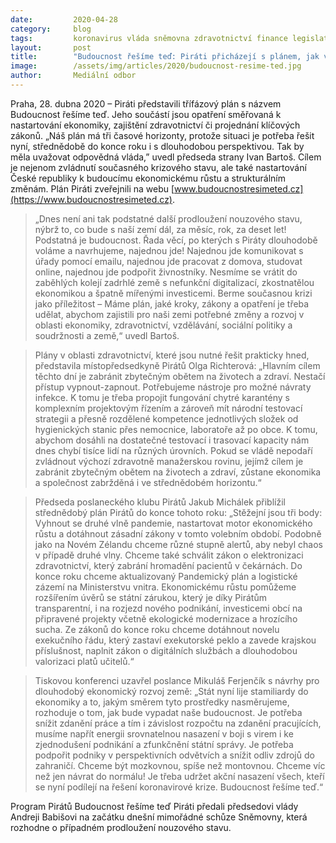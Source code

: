```yaml
---
date:         2020-04-28
category:     blog
tags:         koronavirus vláda sněmovna zdravotnictví finance legislativa
layout:       post
title:        "Budoucnost řešíme teď: Piráti přicházejí s plánem, jak vyvést zemi z krize. Řeší ekonomiku, zdravotnictví, vzdělávání i sociální politiku"
image:        /assets/img/articles/2020/budoucnost-resime-ted.jpg
author:       Mediální odbor
--- 
```


 
Praha, 28. dubna 2020 – Piráti představili třífázový plán s názvem Budoucnost řešíme teď. Jeho součástí jsou opatření směřovaná k nastartování ekonomiky, zajištění zdravotnictví či projednání klíčových zákonů. „Náš plán má tři časové horizonty, protože situaci je potřeba řešit nyní, střednědobě do konce roku i s dlouhodobou perspektivou. Tak by měla uvažovat odpovědná vláda,” uvedl předseda strany Ivan Bartoš. Cílem je nejenom zvládnutí současného krizového stavu, ale také nastartování České republiky k budoucímu ekonomickému růstu a strukturálním změnám. Plán Piráti zveřejnili na webu [www.budoucnostresimeted.cz](https://www.budoucnostresimeted.cz).
 
> „Dnes není ani tak podstatné další prodloužení nouzového stavu, nýbrž to, co bude s naší zemí dál, za měsíc, rok, za deset let! Podstatná je budoucnost. Řada věcí, po kterých s Piráty dlouhodobě voláme a navrhujeme, najednou jde! Najednou jde komunikovat s úřady pomocí emailu, najednou jde pracovat z domova, studovat online, najednou jde podpořit živnostníky. Nesmíme se vrátit do zaběhlých kolejí zadrhlé země s nefunkční digitalizací, zkostnatělou ekonomikou a špatně mířenými investicemi. Berme současnou krizi jako příležitost – Máme plán, jaké kroky, zákony a opatření je třeba udělat, abychom zajistili pro naši zemi potřebné změny a rozvoj v oblasti ekonomiky, zdravotnictví, vzdělávání, sociální politiky a soudržnosti a země,“ uvedl Bartoš.
 
> Plány v oblasti zdravotnictví, které jsou nutné řešit prakticky hned, představila místopředsedkyně Pirátů Olga Richterová: „Hlavním cílem těchto dní je zabránit zbytečným obětem na životech a zdraví. Nestačí přístup vypnout-zapnout. Potřebujeme nástroje pro možné návraty infekce. K tomu je třeba propojit fungování chytré karantény s komplexním projektovým řízením a zároveň mít národní testovací strategii a přesně rozdělené kompetence jednotlivých složek od hygienických stanic přes nemocnice, laboratoře až po obce. K tomu, abychom dosáhli na dostatečné testovací i trasovací kapacity nám dnes chybí tisíce lidí na různých úrovních. Pokud se vládě nepodaří zvládnout výchozí zdravotně manažerskou rovinu, jejímž cílem je zabránit zbytečným obětem na životech a zdraví, zůstane ekonomika a společnost zabržděná i ve střednědobém horizontu.“
 
> Předseda poslaneckého klubu Pirátů Jakub Michálek přiblížil střednědobý plán Pirátů do konce tohoto roku: „Stěžejní jsou tři body: Vyhnout se druhé vlně pandemie, nastartovat motor ekonomického růstu a dotáhnout zásadní zákony v tomto volebním období. Podobně jako na Novém Zélandu chceme různé stupně alertů, aby nebyl chaos v případě druhé vlny. Chceme také schválit zákon o elektronizaci zdravotnictví, který zabrání hromadění pacientů v čekárnách. Do konce roku chceme aktualizovaný Pandemický plán a logistické zázemí na Ministerstvu vnitra. Ekonomickému růstu pomůžeme rozšířením úvěrů se státní zárukou, který je díky Pirátům transparentní, i na rozjezd nového podnikání, investicemi obcí na připravené projekty včetně ekologické modernizace a hrozícího sucha. Ze zákonů do konce roku chceme dotáhnout novelu exekučního řádu, který zastaví exekutorské peklo a zavede krajskou příslušnost, naplnit zákon o digitálních službách a dlouhodobou valorizaci platů učitelů.“
 
> Tiskovou konferenci uzavřel poslance Mikuláš Ferjenčík s návrhy pro dlouhodobý ekonomický rozvoj země: „Stát nyní lije stamiliardy do ekonomiky a to, jakým směrem tyto prostředky nasměrujeme, rozhoduje o tom, jak bude vypadat naše budoucnost. Je potřeba snížit zdanění práce a tím i závislost rozpočtu na zdanění pracujících, musíme napřít energii srovnatelnou nasazení v boji s virem i ke zjednodušení podnikání a zfunkčnění státní správy. Je potřeba podpořit podniky v perspektivních odvětvích a snížit odliv zdrojů do zahraničí. Chceme být mozkovnou, spíše než montovnou. Chceme víc než jen návrat do normálu! Je třeba udržet akční nasazení všech, kteří se nyní podílejí na řešení koronavirové krize. Budoucnost řešíme teď.“
 
Program Pirátů Budoucnost řešíme teď Piráti předali předsedovi vlády Andreji Babišovi na začátku dnešní mimořádné schůze Sněmovny, která rozhodne o případném prodloužení nouzového stavu.
 


